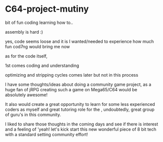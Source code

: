 # C64-project-mutiny

bit of fun coding learning how to..

assembly is hard :)

yes, code seems loose and it is
I wanted/needed to experience how much
fun cod7ng would bring me now

as for the code itself,

1st comes coding and understanding

optimizing and stripping cycles
comes later but not in this process 

I have some thoughts/ideas about 
doing a community game project,
as a huge fan of jRPG creating such
a game on Mega65/C64 would be absolutely
awesome! 

It also would create a great opportunity
to learn for some less experienced coders
as myself and great tutoring role for the
, undoubtedly, great group of guru's in
this community.

I liked to share those thoughts in the
coming days and see if there is interest
and a feeling of 'yeah! let's kick start
this new wonderful piece of 8 bit tech with
a standard setting  community effort!


